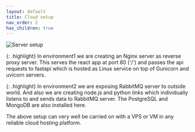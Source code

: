 ```yaml
---
layout: default
title: Cloud setup
nav_order: 2
has_children: true
---
```


![Server setup](../../../assets/images/server-setup.png "Server setup")


{: .highlight}
In environment1 we are creating an Nginx server as reverse proxy server. This serves the react app at port 80 ('/') and passes the api requests to fastapi which is hosted as Linux service on top of Gunicorn and uvicorn servers.

{: .highlight}
In environment2 we are exposing RabbitMQ server to outside world. And also we are creating node.js and python links which individually listens  to and sends data to RabbitMQ server. The PostgreSQL and MongoDB are also installed here.

The above setup can very well be carried on with a VPS or VM in any reliable cloud hosting platform.



